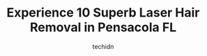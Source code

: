 ---
layout: ampstory
image: https://i0.wp.com/www.depkes.org/wp-content/uploads/2023/06/laser-hair-removal-0-in-pensacola-fl-1685834351.jpeg?resize=640,853
author: techidn
featured: false
description: Discover the impressive array of Laser Hair Removal options in Pensacola FL, where you can find 10 of the largest Laser Hair Removal establishments in the area. From renowned classics to hid
title: Experience 10 Superb Laser Hair Removal in Pensacola FL
cover:
   title: Experience 10 Superb Laser Hair Removal in Pensacola FL
   subtitle: Rickpate
   background: https://www.depkes.org/wp-content/uploads/2023/06/laser-hair-removal-0-in-pensacola-fl-1685834351.jpeg

pages: 
 - layout: thirds
   top: <h1>#1 Still Waters Day & Medical Spa</h1>
   bottom: "<p>My wife and I were vacationing in Florida last week and we decided to visit Still Waters Day & Medical Spa.  I chose the 70 minute massage and my wife went with the facia</p>"
   background: https://www.depkes.org/wp-content/uploads/2023/06/laser-hair-removal-1-in-pensacola-fl-1685834352.png
   backgroundblur: true
 - layout: thirds
   top: <h1>#2 European Wax Center</h1>
   bottom: "<p>Icy is amazing! Nothing but great things to say about her and her work! She answered any questions I had and puts in the work to learn waxing techniques. No need to be ne</p>"
   background: https://www.depkes.org/wp-content/uploads/2023/06/laser-hair-removal-2-in-pensacola-fl-1685834353.png
   cta:
      link: https://www.depkes.org/blog/experience-10-superb-laser-hair-removal-in-pensacola-fl/
      text: Experience 10 Superb Laser Hair Removal in Pensacola FL
 - layout: thirds
   top: <h1>#3 The Skin Care Center at Gulf Coast Plastic Surgery</h1>
   bottom: "<p>4707 N Davis Hwy, Pensacola, FL 32503, United States</p>"
   background: https://www.depkes.org/wp-content/uploads/2023/06/laser-hair-removal-3-in-pensacola-fl-1685834354.jpeg
   cta:
      link: https://www.depkes.org/blog/experience-10-superb-laser-hair-removal-in-pensacola-fl/
      text: Experience 10 Superb Laser Hair Removal in Pensacola FL
 - layout: thirds
   top: <h1>#4 Brazils Waxing Center</h1>
   bottom: "<p>280 N Palafox St, Pensacola, FL 32501, United States</p>"
   background: https://images.unsplash.com/photo-1632260260864-caf7fde5ec36?ixlib=rb-4.0.3&ixid=MnwxMjA3fDB8MHxwaG90by1wYWdlfHx8fGVufDB8fHx8&auto=format&fit=crop&w=640&h=853&q=80
   cta:
      link: https://www.depkes.org/blog/experience-10-superb-laser-hair-removal-in-pensacola-fl/
      text: Experience 10 Superb Laser Hair Removal in Pensacola FL
 - layout: thirds
   top: <h1>#5 Brazilian Wax of Pensacola</h1>
   bottom: "<p>4400 Bayou Blvd STE 26, Pensacola, FL 32503, United States</p>"
   background: https://images.unsplash.com/photo-1599422314077-f4dfdaa4cd09?ixlib=rb-4.0.3&ixid=MnwxMjA3fDB8MHxwaG90by1wYWdlfHx8fGVufDB8fHx8&auto=format&fit=crop&w=640&h=853&q=80
   cta:
      link: https://www.depkes.org/blog/experience-10-superb-laser-hair-removal-in-pensacola-fl/
      text: Experience 10 Superb Laser Hair Removal in Pensacola FL
 - layout: thirds
   top: <h1>#6 LeBeau Clinic - Facial Plastic & Reconstructive Surgery</h1>
   bottom: "<p>1020 N Palafox St #3118, Pensacola, FL 32501, United States</p>"
   background: https://images.unsplash.com/photo-1509114397022-ed747cca3f65?ixlib=rb-4.0.3&ixid=MnwxMjA3fDB8MHxwaG90by1wYWdlfHx8fGVufDB8fHx8&auto=format&fit=crop&w=640&h=853&q=80
   cta:
      link: https://www.depkes.org/blog/experience-10-superb-laser-hair-removal-in-pensacola-fl/
      text: Experience 10 Superb Laser Hair Removal in Pensacola FL
 - layout: thirds
   top: <h1>#7 Dr. V Medical Aesthetics</h1>
   bottom: "<p>1560 Airport Blvd, Pensacola, FL 32504, United States</p>"
   background: https://images.unsplash.com/photo-1591393223703-56fe1347ac62?ixlib=rb-4.0.3&ixid=MnwxMjA3fDB8MHxwaG90by1wYWdlfHx8fGVufDB8fHx8&auto=format&fit=crop&w=640&h=853&q=80
   cta:
      link: https://www.depkes.org/blog/experience-10-superb-laser-hair-removal-in-pensacola-fl/
      text: Experience 10 Superb Laser Hair Removal in Pensacola FL
 - layout: thirds
   middle: Continue reading...
   background: https://images.unsplash.com/photo-1580610447943-1bfbef5efe07?ixlib=rb-4.0.3&ixid=MnwxMjA3fDB8MHxwaG90by1wYWdlfHx8fGVufDB8fHx8&auto=format&fit=crop&w=640&h=853&q=80
   cta:
      link: https://www.depkes.org/blog/experience-10-superb-laser-hair-removal-in-pensacola-fl/
      text: Experience 10 Superb Laser Hair Removal in Pensacola FL
      
---